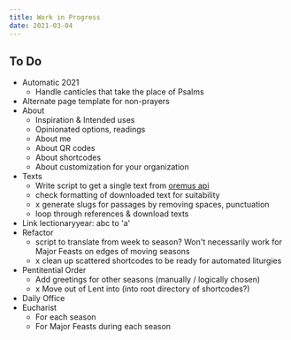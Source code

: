 ```yaml
---
title: Work in Progress
date: 2021-03-04
---
```


## To Do
- Automatic 2021
    - Handle canticles that take the place of Psalms
- Alternate page template for non-prayers
- About
    - Inspiration & Intended uses
	- Opinionated options, readings
    - About me
	- About QR codes
	- About shortcodes
	- About customization for your organization
- Texts
    - Write script to get a single text from [oremus api](http://bible.oremus.org/api.html)
	- check formatting of downloaded text for suitability
	- x generate slugs for passages by removing spaces, punctuation
	- loop through references & download texts
- Link lectionaryyear: abc to 'a'
- Refactor
    - script to translate from week to season?
	    Won't necessarily work for Major Feasts on edges of moving seasons
    - x clean up scattered shortcodes to be ready for automated liturgies
- Pentitential Order
    -  Add greetings for other seasons (manually / logically chosen)
	-  x Move out of Lent into (into root directory of shortcodes?)
- Daily Office
- Eucharist
    - For each season
    - For Major Feasts during each season
